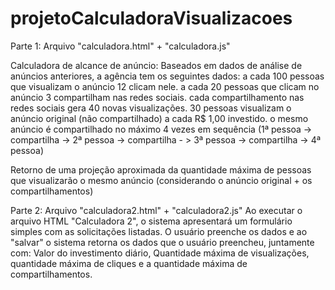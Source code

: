 # projetoCalculadoraVisualizacoes

Parte 1: Arquivo "calculadora.html" + "calculadora.js"

Calculadora de alcance de anúncio:
Baseados em dados de análise de anúncios anteriores, a agência tem os seguintes dados:
a cada 100 pessoas que visualizam o anúncio 12 clicam nele. a cada 20 pessoas que clicam no anúncio 3 compartilham nas redes sociais. cada compartilhamento nas redes sociais gera 40 novas visualizações. 30 pessoas visualizam o anúncio original (não compartilhado) a cada R$ 1,00 investido. o mesmo anúncio é compartilhado no máximo 4 vezes em sequência (1ª pessoa -> compartilha -> 2ª pessoa -> compartilha - > 3ª pessoa -> compartilha -> 4ª pessoa)

Retorno de uma projeção aproximada da quantidade máxima de pessoas que visualizarão o mesmo anúncio (considerando o anúncio original + os compartilhamentos)


Parte 2: Arquivo "calculadora2.html" + "calculadora2.js"
Ao executar o arquivo HTML "Calculadora 2", o sistema apresentará um formulário simples com as solicitações listadas. O usuário preenche os dados e ao "salvar" o sistema retorna os dados que o usuário preencheu, juntamente com: Valor do investimento diário, Quantidade máxima de visualizações, quantidade máxima de cliques e  a quantidade máxima de compartilhamentos.
